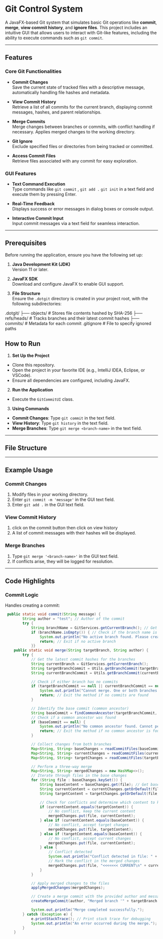 # Git Control System

A JavaFX-based Git system that simulates basic Git operations like **commit**, **merge**, **view commit history**, and **ignore files**. This project includes an intuitive GUI that allows users to interact with Git-like features, including the ability to execute commands such as `git commit`.

---

## Features

### Core Git Functionalities
- **Commit Changes**  
  Save the current state of tracked files with a descriptive message, automatically handling file hashes and metadata.

- **View Commit History**  
  Retrieve a list of all commits for the current branch, displaying commit messages, hashes, and parent relationships.

- **Merge Commits**  
  Merge changes between branches or commits, with conflict handling if necessary. Applies merged changes to the working directory.

- **Git Ignore**  
  Exclude specified files or directories from being tracked or committed.

- **Access Commit Files**  
  Retrieve files associated with any commit for easy exploration.

### GUI Features
- **Text Command Execution**  
  Type commands like `git commit` , `git add .` `git init` in a text field and execute them by pressing Enter.

- **Real-Time Feedback**  
  Displays success or error messages in dialog boxes or console output.

- **Interactive Commit Input**  
  Input commit messages via a text field for seamless interaction.

---

## Prerequisites

Before running the application, ensure you have the following set up:

1. **Java Development Kit (JDK)**  
   Version 11 or later.
   
2. **JavaFX SDK**  
   Download and configure JavaFX to enable GUI support.

3. **File Structure**  
   Ensure the `.dotgit` directory is created in your project root, with the following subdirectories:
 
 

.dotgit/
  ├── objects/          # Stores file contents hashed by SHA-256
  ├── refs/heads/       # Tracks branches and their latest commit hashes
  ├── commits/          # Metadata for each commit
.gitignore              # File to specify ignored paths


## How to Run

1. **Set Up the Project**
- Clone this repository.
- Open the project in your favorite IDE (e.g., IntelliJ IDEA, Eclipse, or VSCode).
- Ensure all dependencies are configured, including JavaFX.

2. **Run the Application**
- Execute the `GitCommitUI` class.

3. **Using Commands**
- **Commit Changes**: Type `git commit` in the text field.  
- **View History**: Type `git history` in the text field.  
- **Merge Branches**: Type `git merge <branch-name>` in the text field.

---

## File Structure


---

## Example Usage

### Commit Changes
1. Modify files in your working directory.
2. Enter `git commit -m 'message'` in the GUI text field.
3. Enter `git add .` in the GUI text field.

### View Commit History
1. click on the commit button then  click on view history
2. A list of commit messages with their hashes will be displayed.

### Merge Branches
1. Type `git merge '<branch-name>'` in the GUI text field.
2. If conflicts arise, they will be logged for resolution.

---

## Code Highlights

### Commit Logic
Handles creating a commit:
```java
 public static void commit(String message) {
        String author = "test"; // Author of the commit
        try {
            String branchName = GitServices.getCurrentBranch(); // Get the current branch name
            if (branchName.isEmpty()) { // Check if the branch name is empty
                System.out.println("No active branch found. Please create or switch to a branch.");
                return; // Exit if no active branch
            }}
    public static void merge(String targetBranch, String author) {
        try {
            // Get the latest commit hashes for the branches
            String currentBranch = GitServices.getCurrentBranch();
            String targetBranchCommit = Utils.getBranchCommit(targetBranch);
            String currentBranchCommit = Utils.getBranchCommit(currentBranch);

            // Check if either branch has no commits
            if (targetBranchCommit == null || currentBranchCommit == null) {
                System.out.println("Cannot merge. One or both branches have no commits.");
                return; // Exit the method if no commits are found
            }

            // Identify the base commit (common ancestor)
            String baseCommit = findCommonAncestor(targetBranchCommit, currentBranchCommit);
            // Check if a common ancestor was found
            if (baseCommit == null) {
                System.out.println("No common ancestor found. Cannot perform a merge.");
                return; // Exit the method if no common ancestor is found
            }

            // Collect changes from both branches
            Map<String, String> baseChanges = readCommitFiles(baseCommit);
            Map<String, String> currentChanges = readCommitFiles(currentBranchCommit);
            Map<String, String> targetChanges = readCommitFiles(targetBranchCommit);

            // Perform a three-way merge
            Map<String, String> mergedChanges = new HashMap<>();
            // Iterate through files in the base changes
            for (String file : baseChanges.keySet()) {
                String baseContent = baseChanges.get(file); // Get base content
                String currentContent = currentChanges.getOrDefault(file, baseContent); // Get current content or base if not present
                String targetContent = targetChanges.getOrDefault(file, baseContent); // Get target content or base if not present

                // Check for conflicts and determine which content to keep
                if (currentContent.equals(targetContent)) {
                    // No conflict, keep the current content
                    mergedChanges.put(file, currentContent);
                } else if (currentContent.equals(baseContent)) {
                    // No conflict, accept target changes
                    mergedChanges.put(file, targetContent);
                } else if (targetContent.equals(baseContent)) {
                    // No conflict, accept current changes
                    mergedChanges.put(file, currentContent);
                } else {
                    // Conflict detected
                    System.out.println("Conflict detected in file: " + file);
                    // Mark the conflict in the merged changes
                    mergedChanges.put(file, "<<<<<<< CURRENT\n" + currentContent + "\n=======\n" + targetContent + "\n>>>>>>>");
                }
            }

            // Apply merged changes to the files
            applyMergedChanges(mergedChanges);

            // Create a merge commit with the provided author and message
            createMergeCommit(author, "Merged branch '" + targetBranch + "' into '" + currentBranch + "'", currentBranchCommit, targetBranchCommit);

            System.out.println("Merge completed successfully.");
        } catch (Exception e) {
            e.printStackTrace(); // Print stack trace for debugging
            System.out.println("An error occurred during the merge.");
        }
    }

